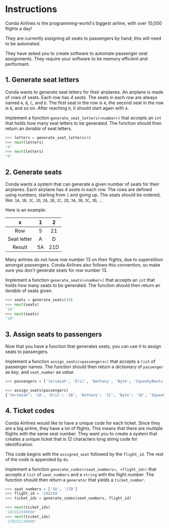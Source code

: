 # Instructions

Conda Airlines is the programming-world's biggest airline, with over 10,000 flights a day!

They are currently assigning all seats to passengers by hand; this will need to be automated.

They have asked _you_ to create software to automate passenger seat assignments.
They require your software to be memory efficient and performant.

## 1. Generate seat letters

Conda wants to generate seat letters for their airplanes.
An airplane is made of rows of seats.
Each row has _4 seats_.
The seats in each row are always named `A`, `B`, `C`, and `D`.
The first seat in the row is `A`, the second seat in the row is `B`, and so on.
After reaching `D`, it should start again with `A`.

Implement a function `generate_seat_letters(<number>)` that accepts an `int` that holds how many seat letters to be generated.
The function should then return an _iterable_ of seat letters.

```python
>>> letters = generate_seat_letters(4)
>>> next(letters)
"A"
>>> next(letters)
"B"
```

## 2. Generate seats

Conda wants a system that can generate a given number of seats for their airplanes.
Each airplane has _4 seats_ in each row.
The rows are defined using numbers, starting from `1` and going up.
The seats should be ordered, like: `1A`, `1B`, `1C`, `1D`, `2A`, `2B`, `2C`, `2D`, `3A`, `3B`, `3C`, `3D`, ...

Here is an example:

|      x      |  1  |  2  |
| :---------: | :-: | :-: |
|     Row     |  5  | 21  |
| Seat letter |  A  |  D  |
|   Result    | 5A  | 21D |

Many airlines do not have _row_ number 13 on their flights, due to superstition amongst passengers.
Conda Airlines also follows this convention, so make sure you _don't_ generate seats for _row_ number 13.

Implement a function `generate_seats(<number>)` that accepts an `int` that holds how many seats to be generated.
The function should then return an _iterable_ of seats given.

```python
>>> seats = generate_seats(10)
>>> next(seats)
"1A"
>>> next(seats)
"1B"
```

## 3. Assign seats to passengers

Now that you have a function that generates seats, you can use it to assign seats to passengers.

Implement a function `assign_seats(<passengers>)` that accepts a `list` of passenger names.
The function should then return a _dictionary_ of `passenger` as _key_, and `seat_number` as _value_.

```python
>>> passengers = ['Jerimiah', 'Eric', 'Bethany', 'Byte', 'SqueekyBoots', 'Bob']

>>> assign_seats(passengers)
{'Jerimiah': '1A', 'Eric': '1B', 'Bethany': '1C', 'Byte': '1D', 'SqueekyBoots': '2A', 'Bob': '2B'}
```

## 4. Ticket codes

Conda Airlines would like to have a unique code for each ticket.
Since they are a big airline, they have a lot of flights.
This means that there are multiple flights with the same seat number.
They want you to create a system that creates a unique ticket that is _12_ characters long string code for identification.

This code begins with the `assigned_seat` followed by the `flight_id`.
The rest of the code is appended by `0s`.

Implement a function `generate_codes(<seat_numbers>, <flight_id>)` that accepts a `list` of `seat_numbers` and a `string` with the flight number.
The function should then return a `generator` that yields a `ticket_number`.

```python
>>> seat_numbers = ['1A', '17D']
>>> flight_id = 'CO1234'
>>> ticket_ids = generate_codes(seat_numbers, flight_id)

>>> next(ticket_ids)
'1ACO12340000'
>>> next(ticket_ids)
'17DCO1234000'
```
